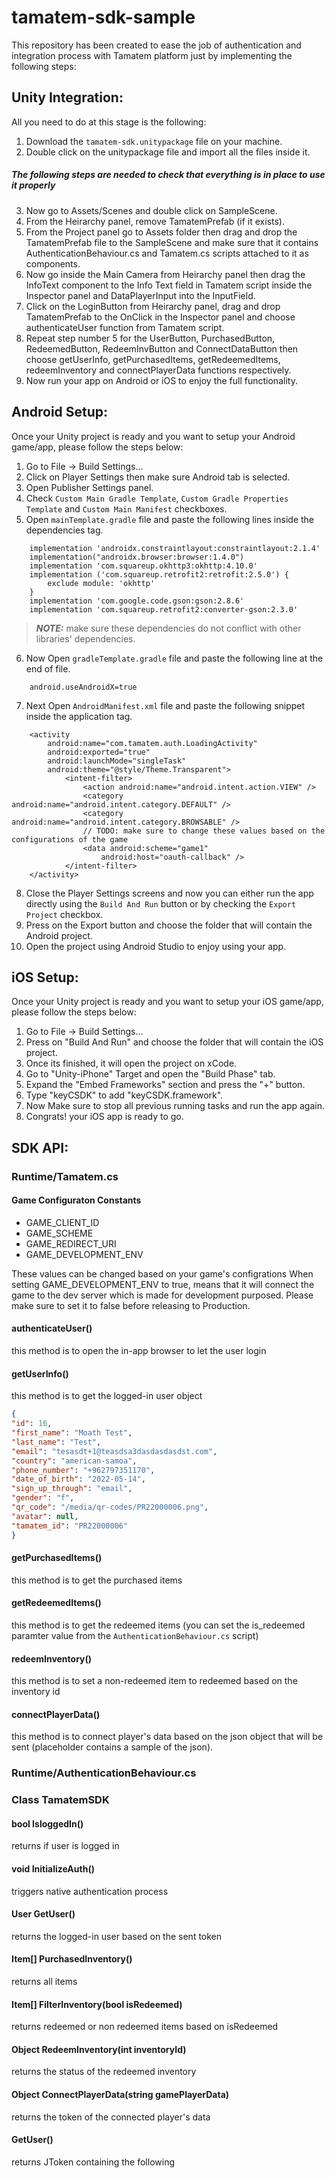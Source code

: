 # tamatem-sdk-sample

This repository has been created to ease the job of authentication and integration process with Tamatem platform just by implementing the following steps:

## Unity Integration:
All you need to do at this stage is the following:
1. Download the `tamatem-sdk.unitypackage` file on your machine.
2. Double click on the unitypackage file and import all the files inside it.
##### The following steps are needed to check that everything is in place to use it properly
3. Now go to Assets/Scenes and double click on SampleScene.
4. From the Heirarchy panel, remove TamatemPrefab (if it exists).
5. From the Project panel go to Assets folder then drag and drop the TamatemPrefab file to the SampleScene and make sure that it contains AuthenticationBehaviour.cs and Tamatem.cs scripts attached to it as components.
6. Now go inside the Main Camera from Heirarchy panel then drag the InfoText component to the Info Text field in Tamatem script inside the Inspector panel and DataPlayerInput into the InputField.
7. Click on the LoginButton from Heirarchy panel, drag and drop TamatemPrefab to the OnClick in the Inspector panel and choose authenticateUser function from Tamatem script.
8. Repeat step number 5 for the UserButton, PurchasedButton, RedeemedButton, RedeemInvButton and ConnectDataButton then choose getUserInfo, getPurchasedItems, getRedeemedItems, redeemInventory and connectPlayerData functions respectively.
9. Now run your app on Android or iOS to enjoy the full functionality.

## Android Setup:

Once your Unity project is ready and you want to setup your Android game/app, please follow the steps below:
1. Go to File -> Build Settings...
2. Click on Player Settings then make sure Android tab is selected.
3. Open Publisher Settings panel.
4. Check `Custom Main Gradle Template`, `Custom Gradle Properties Template` and `Custom Main Manifest` checkboxes.
5. Open `mainTemplate.gradle` file and paste the following lines inside the dependencies tag.
```shell script
    implementation 'androidx.constraintlayout:constraintlayout:2.1.4'
    implementation("androidx.browser:browser:1.4.0")
    implementation 'com.squareup.okhttp3:okhttp:4.10.0'
    implementation ('com.squareup.retrofit2:retrofit:2.5.0') {
        exclude module: 'okhttp'
    }
    implementation 'com.google.code.gson:gson:2.8.6'
    implementation 'com.squareup.retrofit2:converter-gson:2.3.0'
```
> **_NOTE:_** make sure these dependencies do not conflict with other libraries' dependencies.
6. Now Open `gradleTemplate.gradle` file and paste the following line at the end of file.
```shell script
    android.useAndroidX=true
```
7. Next Open `AndroidManifest.xml` file and paste the following snippet inside the application tag.
```shell script
    <activity
        android:name="com.tamatem.auth.LoadingActivity"
        android:exported="true"
        android:launchMode="singleTask"
        android:theme="@style/Theme.Transparent">
            <intent-filter>
                <action android:name="android.intent.action.VIEW" />
                <category android:name="android.intent.category.DEFAULT" />
                <category android:name="android.intent.category.BROWSABLE" />
                // TODO: make sure to change these values based on the configurations of the game
                <data android:scheme="game1"
                    android:host="oauth-callback" />
            </intent-filter>
    </activity>
```
8. Close the Player Settings screens and now you can either run the app directly using the `Build And Run` button or by checking the `Export Project` checkbox.
9. Press on the Export button and choose the folder that will contain the Android project.
10. Open the project using Android Studio to enjoy using your app.


## iOS Setup:

Once your Unity project is ready and you want to setup your iOS game/app, please follow the steps below:
1. Go to File -> Build Settings...
2. Press on "Build And Run" and choose the folder that will contain the iOS project.
3. Once its finished, it will open the project on xCode.
4. Go to "Unity-iPhone" Target and open the "Build Phase" tab.
5. Expand the "Embed Frameworks" section and press the "+" button.
6. Type "keyCSDK" to add "keyCSDK.framework".
7. Now Make sure to stop all previous running tasks and run the app again.
8. Congrats! your iOS app is ready to go.


## SDK API:

### Runtime/Tamatem.cs

#### Game Configuraton Constants
- GAME_CLIENT_ID
- GAME_SCHEME
- GAME_REDIRECT_URI
- GAME_DEVELOPMENT_ENV

These values can be changed based on your game's configrations
When setting GAME_DEVELOPMENT_ENV to true, means that it will connect the game to the dev server which is made for development purposed. Please make sure to set it to false before releasing to Production.

#### authenticateUser()
this method is to open the in-app browser to let the user login

#### getUserInfo()
this method is to get the logged-in user object
```json
{
"id": 16,
"first_name": "Moath Test",
"last_name": "Test",
"email": "tesasdt+1@teasdsa3dasdasdasdst.com",
"country": "american-samoa",
"phone_number": "+962797351170",
"date_of_birth": "2022-05-14",
"sign_up_through": "email",
"gender": "f",
"qr_code": "/media/qr-codes/PR22000006.png",
"avatar": null,
"tamatem_id": "PR22000006"
}
```

#### getPurchasedItems()
this method is to get the purchased items

#### getRedeemedItems()
this method is to get the redeemed items (you can set the is_redeemed paramter value from the `AuthenticationBehaviour.cs` script)

#### redeemInventory()
this method is to set a non-redeemed item to redeemed based on the inventory id

#### connectPlayerData()
this method is to connect player's data based on the json object that will be sent (placeholder contains a sample of the json).


### Runtime/AuthenticationBehaviour.cs
### Class TamatemSDK

#### bool IsloggedIn()
returns if user is logged in
#### void InitializeAuth()
triggers native authentication process
#### User GetUser()
returns the logged-in user based on the sent token
#### Item[] PurchasedInventory()
returns all items
#### Item[] FilterInventory(bool isRedeemed)
returns redeemed or non redeemed items based on isRedeemed
#### Object RedeemInventory(int inventoryId)
returns the status of the redeemed inventory
#### Object ConnectPlayerData(string gamePlayerData)
returns the token of the connected player's data
#### GetUser()
returns JToken containing the following